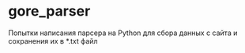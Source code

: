 # gore_parser
Попытки написания парсера на Python для сбора данных с сайта и сохранения их в *.txt файл
